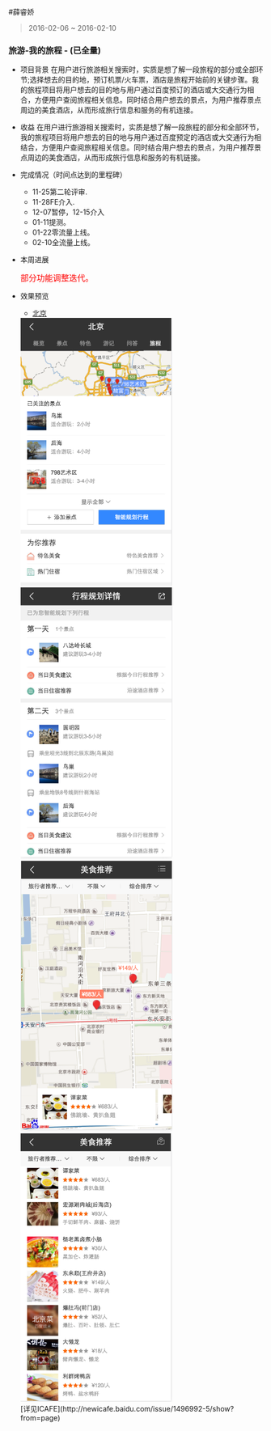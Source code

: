 #薛睿娇

> 2016-02-06 ~ 2016-02-10

### 旅游-我的旅程 - (已全量)
- 项目背景
在用户进行旅游相关搜索时，实质是想了解一段旅程的部分或全部环节;选择想去的目的地，预订机票/火车票，酒店是旅程开始前的关键步骤。我的旅程项目将用户想去的目的地与用户通过百度预订的酒店或大交通行为相合，方便用户查阅旅程相关信息。同时结合用户想去的景点，为用户推荐景点周边的美食酒店，从而形成旅行信息和服务的有机连接。 	
- 收益
在用户进行旅游相关搜索时，实质是想了解一段旅程的部分和全部环节，我的旅程项目将用户想去的目的地与用户通过百度预定的酒店或大交通行为相结合，方便用户查阅旅程相关信息。同时结合用户想去的景点，为用户推荐景点周边的美食酒店，从而形成旅行信息和服务的有机链接。
- 完成情况（时间点达到的里程碑） 
	* 11-25第二轮评审.
    * 11-28FE介入.
	* 12-07暂停，12-15介入
	* 01-11提测。
	* 01-22零流量上线。
	* 02-10全流量上线。
	
- 本周进展
	
	<font color=#f00 size=3>部分功能调整迭代。</font>
 
- 效果预览
	* [北京](https://m.baidu.com/s?word=%E4%B8%BD%E6%B1%9F&ip=211.137.112.0&sid=7500)
	
	<div><img src='../2017-02-10/img/xueruijiao/1.png' width="300">
	<img src='../2017-02-10/img/xueruijiao/2.png' width="300"></div>
	<div><img src='../2017-02-10/img/xueruijiao/3.png' width="300">
	<img src='../2017-02-10/img/xueruijiao/4.png' width="300"></div>
	[详见ICAFE](http://newicafe.baidu.com/issue/1496992-5/show?from=page)